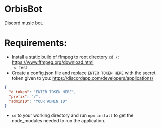 # OrbisBot
Discord music bot.
# Requirements:
- Install a static build of ffmpeg to root directory ```cd /```: https://www.ffmpeg.org/download.html
  - test
- Create a config.json file and replace ```ENTER TOKEN HERE``` with the secret token given to you: https://discordapp.com/developers/applications/
```json
{
  "d_token": "ENTER TOKEN HERE",
  "prefix": "/",
  "adminID": "YOUR ADMIN ID"
}
```
- ```cd``` to your working directory and run ```npm install``` to get the node_modules needed to run the application.

